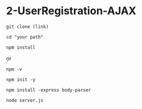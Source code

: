 # 2-UserRegistration-AJAX

```git clone (link)```

```cd "your path"```

```npm install```

or

```npm -v```

```npm init -y```

```npm install -express body-parser```

```node server.js```

